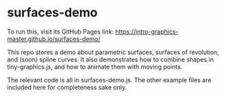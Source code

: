 # surfaces-demo

To run this, visit its GitHub Pages link: https://intro-graphics-master.github.io/surfaces-demo/

This repo stores a demo about parametric surfaces, surfaces of revolution, and (soon) spline curves.  It also demonstrates how to combine shapes in tiny-graphics.js, and how to animate them with moving points.

The relevant code is all in surfaces-demo.js.  The other example files are included here for completeness sake only.

